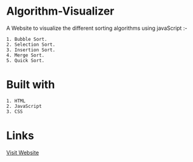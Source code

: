 
# Algorithm-Visualizer

A Website to visualize the different sorting algorithms using javaScript :-



    1. Bubble Sort.
    2. Selection Sort.
    3. Insertion Sort.
    4. Merge Sort.
    5. Quick Sort.

# Built with
    1. HTML
    2. JavaScript
    3. CSS
    
    
# Links
[Visit Website](https://kesharinandanjha.github.io/Algorithm-Visualizer/)
